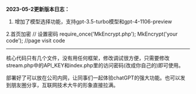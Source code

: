 **2023-05-2更新版本日志：**

1. 增加了模型选择功能，支持gpt-3.5-turbo模型和gpt-4-1106-preview

2.首页加密
// 设置密码 
require_once('MkEncrypt.php');
MkEncrypt('your code');     //page visit code

------

核心代码只有几个文件，没有用任何框架，修改调试很方便，只需要修改stream.php中的API_KEY和index.php里的访问密码(改成你自己的)即可使用。

部署好了可以放在公司内网，让同事们一起体验chatGPT的强大功能。也可以发到朋友圈分享，互联网技术大牛的形象直接拉满。
